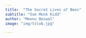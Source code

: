 ```yaml
---
title:  "The Secret Lives of Bees"
subtitle: "Sue Monk Kidd"
author: "Meenu Beswal"
image: "img/tslob.jpg"

---
```





